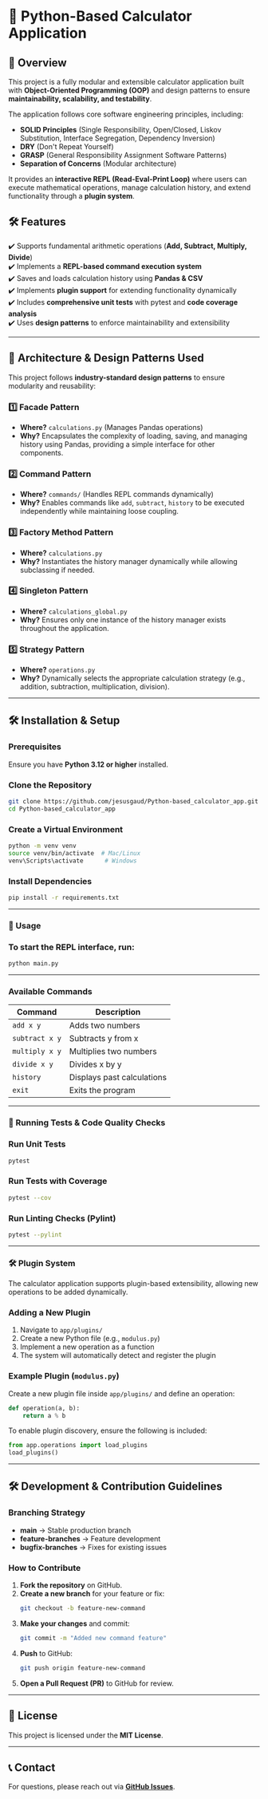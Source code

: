 # 🧮 Python-Based Calculator Application

## 📌 Overview
This project is a fully modular and extensible calculator application built with **Object-Oriented Programming (OOP)** and design patterns to ensure **maintainability, scalability, and testability**.

The application follows core software engineering principles, including:
- **SOLID Principles** (Single Responsibility, Open/Closed, Liskov Substitution, Interface Segregation, Dependency Inversion)
- **DRY** (Don't Repeat Yourself)
- **GRASP** (General Responsibility Assignment Software Patterns)
- **Separation of Concerns** (Modular architecture)

It provides an **interactive REPL (Read-Eval-Print Loop)** where users can execute mathematical operations, manage calculation history, and extend functionality through a **plugin system**.

## 🛠 Features
✔️ Supports fundamental arithmetic operations (**Add, Subtract, Multiply, Divide**)  
✔️ Implements a **REPL-based command execution system**  
✔️ Saves and loads calculation history using **Pandas & CSV**  
✔️ Implements **plugin support** for extending functionality dynamically  
✔️ Includes **comprehensive unit tests** with pytest and **code coverage analysis**  
✔️ Uses **design patterns** to enforce maintainability and extensibility  

---

## 📐 Architecture & Design Patterns Used
This project follows **industry-standard design patterns** to ensure modularity and reusability:

### 1️⃣ Facade Pattern
- **Where?** `calculations.py` (Manages Pandas operations)  
- **Why?** Encapsulates the complexity of loading, saving, and managing history using Pandas, providing a simple interface for other components.

### 2️⃣ Command Pattern
- **Where?** `commands/` (Handles REPL commands dynamically)  
- **Why?** Enables commands like `add`, `subtract`, `history` to be executed independently while maintaining loose coupling.

### 3️⃣ Factory Method Pattern
- **Where?** `calculations.py`  
- **Why?** Instantiates the history manager dynamically while allowing subclassing if needed.

### 4️⃣ Singleton Pattern
- **Where?** `calculations_global.py`  
- **Why?** Ensures only one instance of the history manager exists throughout the application.

### 5️⃣ Strategy Pattern
- **Where?** `operations.py`  
- **Why?** Dynamically selects the appropriate calculation strategy (e.g., addition, subtraction, multiplication, division).

---

## 🛠 Installation & Setup

### Prerequisites
Ensure you have **Python 3.12 or higher** installed.

### Clone the Repository
```sh
git clone https://github.com/jesusgaud/Python-based_calculator_app.git
cd Python-based_calculator_app
```

### Create a Virtual Environment
```sh
python -m venv venv
source venv/bin/activate  # Mac/Linux
venv\Scripts\activate      # Windows
```

### Install Dependencies
```sh
pip install -r requirements.txt
```

---

### 🚀 Usage

### To start the REPL interface, run:
```sh
python main.py
```

---

### Available Commands

| Command      | Description                 |
|-------------|-----------------------------|
| `add x y`   | Adds two numbers            |
| `subtract x y` | Subtracts y from x       |
| `multiply x y` | Multiplies two numbers   |
| `divide x y`   | Divides x by y           |
| `history`   | Displays past calculations  |
| `exit`      | Exits the program           |

---

### 🧪 Running Tests & Code Quality Checks
### Run Unit Tests
```sh
pytest
```
### Run Tests with Coverage
```sh
pytest --cov
```
### Run Linting Checks (Pylint)
```sh
pytest --pylint
```

---

### 🛠 Plugin System
The calculator application supports plugin-based extensibility, allowing new operations to be added dynamically.
### Adding a New Plugin

1. Navigate to `app/plugins/`
2. Create a new Python file (e.g., `modulus.py`)
3. Implement a new operation as a function
4. The system will automatically detect and register the plugin

### Example Plugin (`modulus.py`)

Create a new plugin file inside `app/plugins/` and define an operation:

```python
def operation(a, b):
    return a % b
```
To enable plugin discovery, ensure the following is included:
```python
from app.operations import load_plugins
load_plugins()
```

---

## 🛠 Development & Contribution Guidelines

### Branching Strategy
- **main** → Stable production branch
- **feature-branches** → Feature development
- **bugfix-branches** → Fixes for existing issues

### How to Contribute
1. **Fork the repository** on GitHub.
2. **Create a new branch** for your feature or fix:
   ```sh
   git checkout -b feature-new-command
   ```
3. **Make your changes** and commit: 
   ```sh
   git commit -m "Added new command feature"
   ```
4. **Push** to GitHub: 
   ```sh
   git push origin feature-new-command
   ```
5. **Open a Pull Request (PR)** to GitHub for review. 

---

## 📜 License

This project is licensed under the **MIT License**.

---

## 📞 Contact

For questions, please reach out via **[GitHub Issues](https://github.com/jesusgaud/Python-based_calculator_app/issues)**.
